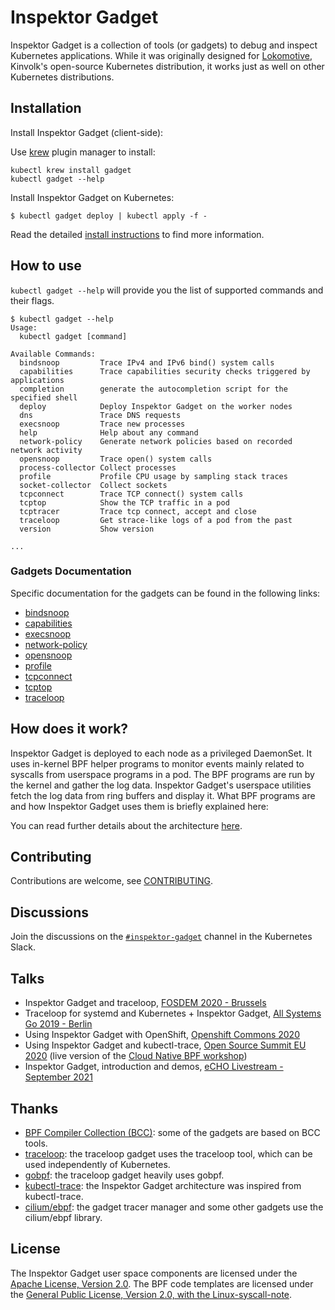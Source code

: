 # Inspektor Gadget

Inspektor Gadget is a collection of tools (or gadgets) to debug and inspect Kubernetes applications. While it was originally designed for [Lokomotive](https://kinvolk.io/lokomotive-kubernetes/), Kinvolk's open-source Kubernetes distribution, it works just as well on other Kubernetes distributions.

## Installation

Install Inspektor Gadget (client-side):

Use [krew](https://sigs.k8s.io/krew) plugin manager to install:

```
kubectl krew install gadget
kubectl gadget --help
```

Install Inspektor Gadget on Kubernetes:

```
$ kubectl gadget deploy | kubectl apply -f -
```

Read the detailed [install instructions](docs/install.md) to find more information.

## How to use

`kubectl gadget --help` will provide you the list of supported commands and their
flags.

```
$ kubectl gadget --help
Usage:
  kubectl gadget [command]

Available Commands:
  bindsnoop         Trace IPv4 and IPv6 bind() system calls
  capabilities      Trace capabilities security checks triggered by applications
  completion        generate the autocompletion script for the specified shell
  deploy            Deploy Inspektor Gadget on the worker nodes
  dns               Trace DNS requests
  execsnoop         Trace new processes
  help              Help about any command
  network-policy    Generate network policies based on recorded network activity
  opensnoop         Trace open() system calls
  process-collector Collect processes
  profile           Profile CPU usage by sampling stack traces
  socket-collector  Collect sockets
  tcpconnect        Trace TCP connect() system calls
  tcptop            Show the TCP traffic in a pod
  tcptracer         Trace tcp connect, accept and close
  traceloop         Get strace-like logs of a pod from the past
  version           Show version

...
```

### Gadgets Documentation

Specific documentation for the gadgets can be found in the following links:

- [bindsnoop](docs/guides/bindsnoop.md)
- [capabilities](docs/guides/capabilities.md)
- [execsnoop](docs/guides/execsnoop.md)
- [network-policy](docs/guides/network-policy.md)
- [opensnoop](docs/guides/opensnoop.md)
- [profile](docs/guides/profile.md)
- [tcpconnect](docs/guides/tcpconnect.md)
- [tcptop](docs/guides/tcptop.md)
- [traceloop](docs/guides/traceloop.md)

## How does it work?

Inspektor Gadget is deployed to each node as a privileged DaemonSet.
It uses in-kernel BPF helper programs to monitor events mainly related to
syscalls from userspace programs in a pod. The BPF programs are run by
the kernel and gather the log data. Inspektor Gadget's userspace
utilities fetch the log data from ring buffers and display it. What BPF
programs are and how Inspektor Gadget uses them is briefly explained here:

You can read further details about the architecture [here](docs/architecture.md).

## Contributing

Contributions are welcome, see [CONTRIBUTING](docs/CONTRIBUTING.md).

## Discussions

Join the discussions on the [`#inspektor-gadget`](https://kubernetes.slack.com/messages/inspektor-gadget/) channel in the Kubernetes Slack.

## Talks

- Inspektor Gadget and traceloop, [FOSDEM 2020 - Brussels](https://fosdem.org/2020/schedule/event/containers_bpf_tracing/)
- Traceloop for systemd and Kubernetes + Inspektor Gadget, [All Systems Go 2019 - Berlin](https://cfp.all-systems-go.io/ASG2019/talk/98A9LW/)
- Using Inspektor Gadget with OpenShift, [Openshift Commons 2020](https://www.youtube.com/watch?v=X9PI7OWLJSY)
- Using Inspektor Gadget and kubectl-trace, [Open Source Summit EU 2020](https://www.youtube.com/watch?v=2f54ni2X-zo) (live version of the [Cloud Native BPF workshop](https://github.com/kinvolk/cloud-native-bpf-workshop))
- Inspektor Gadget, introduction and demos, [eCHO Livestream - September 2021](https://www.youtube.com/watch?v=RZ2qNm_vlUc)

## Thanks

* [BPF Compiler Collection (BCC)](https://github.com/iovisor/bcc): some of the gadgets are based on BCC tools.
* [traceloop](https://github.com/kinvolk/traceloop): the traceloop gadget uses the traceloop tool, which can be used independently of Kubernetes.
* [gobpf](https://github.com/kinvolk/gobpf): the traceloop gadget heavily uses gobpf.
* [kubectl-trace](https://github.com/iovisor/kubectl-trace): the Inspektor Gadget architecture was inspired from kubectl-trace.
* [cilium/ebpf](https://github.com/cilium/ebpf): the gadget tracer manager and some other gadgets use the cilium/ebpf library.

## License

The Inspektor Gadget user space components are licensed under the
[Apache License, Version 2.0](LICENSE). The BPF code templates are licensed
under the [General Public License, Version 2.0, with the Linux-syscall-note](LICENSE-bpf.txt).
